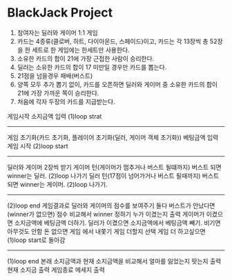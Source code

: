 # BlackJack Project

1. 참여자는 딜러와 게이머 1:1 게임
2. 카드는 4종류(클로버, 하트, 다이아몬드, 스페이드)이고,
	카드는 각 13장씩 총 52장을 한 세트로 한 게임에는 한세트만 사용한다.
3. 소유한 카드의 합이 21에 가장 근접한 사람이 승리한다.
4. 딜러는 소유한 카드의 합이 17 미만일 경우만 카드를 뽑는다.
5. 21점을 넘을경우 패배(버스트)
6. 양쪽 모두 추가 뽑기 없이, 카드를 오픈하면 딜러와 게이머 중 소유한 카드의 합이 21에 가장 가까운 쪽이 승리한다.
7. 처음에 각자 두장의 카드를 지급받는다.

게임시작
소지금액 입력
(1)loop strat 
*** 
게임 초기화(카드 초기화, 플레이어 초기화(딜러, 게이머 객체 초기화))
베팅금액 입력
게임 시작
(2)loop start 
*** 
딜러와 게이머 2장씩 받기
게이머 턴(게이머가 멈추거나 버스트 될떄까지)
버스트 되면 winner는 딜러. (2)loop 나가기
딜러 턴(17점이 넘어가거나 버스트 될때까지)
버스트 되면 winner는 게이머. (2)loop 나가기.
*** 
(2)loop end 
게임결과로 딜러와 게이머의 점수를 보여주기
둘다 버스트가 안났다면 (winner가 없으면) 점수 비교해서 winner 정하기
누가 이겼는지 출력
게이머가 이겼으면 소지금액에 베팅금액 더하기.
딜러가 이겼으면 소지금액에서 베팅금액 빼기.
비기면 아무것도 안함
돈 없으면 게임 에서 내쫓기
게임 더할지 선택 
게임 더 하고싶으면 (1)loop start로 돌아감
***
(1)loop end 
본래 소지금액과 현재 소지금액을 비교해서 얼마를 잃었는지 땃는지 출력
현재 소지금 출력
게임종료 메세지 출력
